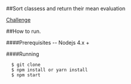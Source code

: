 ##Sort classess and return their mean evaluation

[Challenge](http://challenge.broadly.com/)


##How to run.

####Prerequisites
  -- Nodejs 4.x +

####Running

```
  $ git clone
  $ npm install or yarn install
  $ npm start
```
